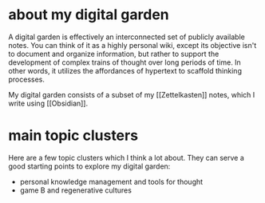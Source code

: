 # about my digital garden
A digital garden is effectively an interconnected set of publicly available notes. You can think of it as a highly personal wiki, except its objective isn't to document and organize information, but rather to support the development of complex trains of thought over long periods of time. In other words, it utilizes the affordances of hypertext to scaffold thinking processes.

My digital garden consists of a subset of my [[Zettelkasten]] notes, which I write using [[Obsidian]]. 

# main topic clusters
Here are a few topic clusters which I think a lot about. They can serve a good starting points to explore my digital garden:
- personal knowledge management and tools for thought
- game B and regenerative cultures